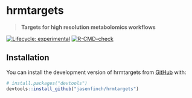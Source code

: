 
# hrmtargets

> **Targets for high resolution metabolomics workflows**

<!-- badges: start -->
[![Lifecycle: experimental](https://img.shields.io/badge/lifecycle-experimental-orange.svg)](https://lifecycle.r-lib.org/articles/stages.html#experimental)
[![R-CMD-check](https://github.com/jasenfinch/hrmtargets/workflows/R-CMD-check/badge.svg)](https://github.com/jasenfinch/hrmtargets/actions)
<!-- badges: end -->

## Installation

You can install the development version of hrmtargets from [GitHub](https://github.com/) with:

``` r
# install.packages("devtools")
devtools::install_github("jasenfinch/hrmtargets")
```
